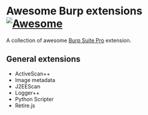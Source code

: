 # Awesome Burp extensions [![Awesome](https://cdn.rawgit.com/sindresorhus/awesome/d7305f38d29fed78fa85652e3a63e154dd8e8829/media/badge.svg)](https://github.com/sindresorhus/awesome)

A collection of awesome [Burp Suite Pro](https://portswigger.net/burp/) extension.

## General extensions

* ActiveScan++
* Image metadata
* J2EEScan
* Logger++
* Python Scripter
* Retire.js
